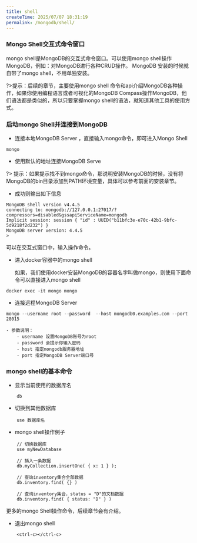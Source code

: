 ```yaml
---
title: shell
createTime: 2025/07/07 18:31:19
permalink: /mongodb/shell/
---
```

### Mongo Shell交互式命令窗口
mongo shell是MongoDB的交互式命令窗口。可以使用mongo shell操作MongoDB，例如：对MongoDB进行各种CRUD操作。 MongoDB 安装的时候就自带了mongo shell，不用单独安装。

?>提示：后续的章节，主要使用mongo shell 命令和api介绍MongoDB各种操作，如果你使用编程语言或者可视化的MongoDB Compass操作MongoDB，他们语法都是类似的，所以只要掌握mongo shell的语法，就知道其他工具的使用方式。

### 启动mongo Shell并连接到MongoDB
- 连接本地MongoDB Server ，直接输入mongo命令，即可进入Mongo Shell
  
```shell
mongo
```

- 使用默认的地址连接MongoDB Serve

?> 提示：如果提示找不到mongo命令，那说明安装MongoDB的时候，没有将MongoDB的bin目录添加到PATH环境变量，具体可以参考前面的安装章节。

- 成功则输出如下信息
```shell
MongoDB shell version v4.4.5
connecting to: mongodb://127.0.0.1:27017/?compressors=disabled&gssapiServiceName=mongodb
Implicit session: session { "id" : UUID("b11bfc3e-e70c-42b1-9bfc-5d9218f2d232") }
MongoDB server version: 4.4.5
>
```
可以在交互式窗口中，输入操作命令。

- 进入docker容器中的mongo shell

    如果，我们使用docker安装MongoDB的容器名字叫做mongo，则使用下面命令可以直接进入mongo shell
```shell
docker exec -it mongo mongo
```

- 连接远程MongoDB Server
```shell
mongo --username root --password  --host mongodb0.examples.com --port 28015
```
    - 参数说明：
        - username 设置MongoDB账号为root
        - password 会提示你输入密码
        - host 指定mongodb服务器地址
        - port 指定MongoDB Server端口号

### mongo shell的基本命令
- 显示当前使用的数据库名
```shell
    db
```

- 切换到其他数据库
```shell
    use 数据库名
```

- mongo shell操作例子
```shell
    // 切换数据库
    use myNewDatabase

    // 插入一条数据
    db.myCollection.insertOne( { x: 1 } );

    // 查询inventory集合全部数据
    db.inventory.find( {} )

    // 查询inventory集合，status = "D"的文档数据
    db.inventory.find( { status: "D" } )
```
更多的mongo Shell操作命令，后续章节会有介绍。

- 退出mongo shell
```shell
    <ctrl-c></ctrl-c>
```